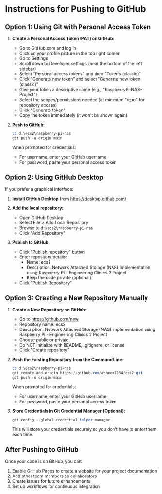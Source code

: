# Instructions for Pushing to GitHub

## Option 1: Using Git with Personal Access Token

1. **Create a Personal Access Token (PAT) on GitHub:**
   - Go to GitHub.com and log in
   - Click on your profile picture in the top right corner
   - Go to Settings
   - Scroll down to Developer settings (near the bottom of the left sidebar)
   - Select "Personal access tokens" and then "Tokens (classic)"
   - Click "Generate new token" and select "Generate new token (classic)"
   - Give your token a descriptive name (e.g., "RaspberryPi-NAS-Project")
   - Select the scopes/permissions needed (at minimum "repo" for repository access)
   - Click "Generate token"
   - Copy the token immediately (it won't be shown again)

2. **Push to GitHub:**
   ```powershell
   cd d:\ecs2\raspberry-pi-nas
   git push -u origin main
   ```
   
   When prompted for credentials:
   - For username, enter your GitHub username
   - For password, paste your personal access token

## Option 2: Using GitHub Desktop

If you prefer a graphical interface:

1. **Install GitHub Desktop** from https://desktop.github.com/

2. **Add the local repository:**
   - Open GitHub Desktop
   - Select File > Add Local Repository
   - Browse to `d:\ecs2\raspberry-pi-nas`
   - Click "Add Repository"

3. **Publish to GitHub:**
   - Click "Publish repository" button
   - Enter repository details:
     - Name: ecs2
     - Description: Network Attached Storage (NAS) Implementation using Raspberry Pi - Engineering Clinics 2 Project
     - Keep the code private (optional)
   - Click "Publish Repository"

## Option 3: Creating a New Repository Manually

1. **Create a New Repository on GitHub:**
   - Go to https://github.com/new
   - Repository name: ecs2
   - Description: Network Attached Storage (NAS) Implementation using Raspberry Pi - Engineering Clinics 2 Project
   - Choose public or private
   - Do NOT initialize with README, .gitignore, or license
   - Click "Create repository"

2. **Push the Existing Repository from the Command Line:**
   ```powershell
   cd d:\ecs2\raspberry-pi-nas
   git remote add origin https://github.com/asneem1234/ecs2.git
   git push -u origin main
   ```
   
   When prompted for credentials:
   - For username, enter your GitHub username
   - For password, paste your personal access token

3. **Store Credentials in Git Credential Manager (Optional):**
   ```powershell
   git config --global credential.helper manager
   ```
   
   This will store your credentials securely so you don't have to enter them each time.

## After Pushing to GitHub

Once your code is on GitHub, you can:

1. Enable GitHub Pages to create a website for your project documentation
2. Add other team members as collaborators
3. Create issues for future enhancements
4. Set up workflows for continuous integration
